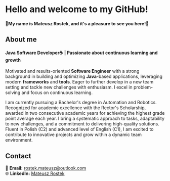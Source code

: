 # Hello and welcome to my GitHub!

#### 👋My name is Mateusz Rostek, and it's a pleasure to see you here!👋  

## About me
#### Java Software Developer☕ | Passionate about continuous learning and growth

Motivated and results-oriented **Software Engineer** with a strong background in building and optimizing **Java**-based applications, leveraging modern **frameworks** and **tools**. Eager to further develop in a new team setting and tackle new challenges with enthusiasm. I excel in problem-solving and focus on continuous learning.

I am currently pursuing a Bachelor's degree in Automation and Robotics. Recognized for academic excellence with the Rector's Scholarship, awarded in two consecutive academic years for achieving the highest grade point average each year. I bring a systematic approach to tasks, adaptability to new challenges, and a commitment to delivering high-quality solutions. Fluent in Polish (C2) and advanced level of English (C1), I am excited to contribute to innovative projects and grow within a dynamic team environment.

## Contact
📧 **Email:** rostek.mateusz@outlook.com  
🌐 **LinkedIn:** [Mateusz Rostek](https://www.linkedin.com/in/mateuszrostek/)

